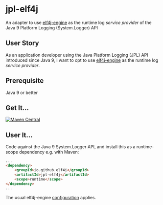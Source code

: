 # jpl-elf4j

An adapter to use [elf4j-engine](https://github.com/elf4j/elf4j-engine) as the runtime log _service provider_ of the
Java 9 Platform Logging (System.Logger) API

## User Story

As an application developer using the Java Platform Logging (JPL) API introduced since Java 9, I want to opt to
use [elf4j-engine](https://github.com/elf4j/elf4j-engine) as the runtime log _service provider_.

## Prerequisite

Java 9 or better

## Get It...

[![Maven Central](https://img.shields.io/maven-central/v/io.github.elf4j/jpl-elf4j.svg?label=Maven%20Central)](https://search.maven.org/search?q=g:%22io.github.elf4j%22%20AND%20a:%22jpl-elf4j%22)

## User It...

Code against the Java 9 System.Logger API, and install this as a runtime-scope dependency e.g. with Maven:

```html
...
<dependency>
    <groupId>io.github.elf4j</groupId>
    <artifactId>jpl-elf4j</artifactId>
    <scope>runtime</scope>
</dependency>
...
```

The usual elf4j-engine [configuration](https://github.com/elf4j/elf4j-provider#configuration) applies.
